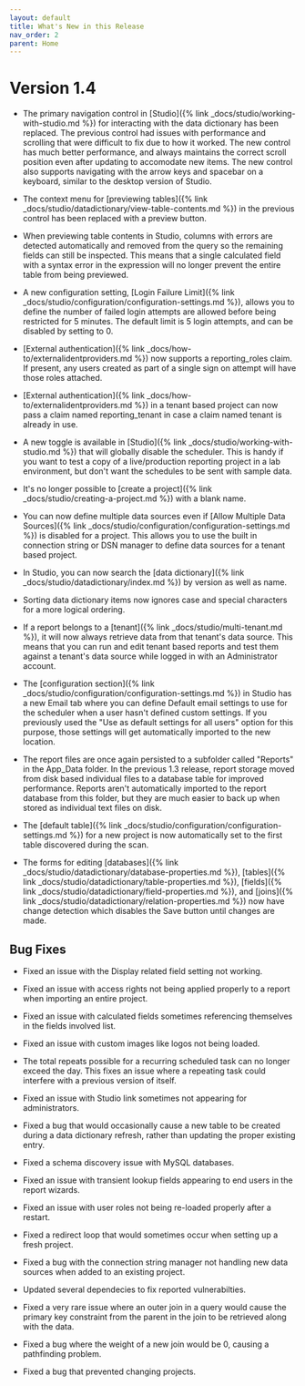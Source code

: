 ```yaml
---
layout: default
title: What's New in this Release
nav_order: 2
parent: Home
---
```


# Version 1.4

* The primary navigation control in [Studio]({% link _docs/studio/working-with-studio.md %}) for interacting with the data dictionary has been replaced. The previous control had issues with performance and scrolling that were difficult to fix due to how it worked. The new control has much better performance, and always maintains the correct scroll position even after updating to accomodate new items. The new control also supports navigating with the arrow keys and spacebar on a keyboard, similar to the desktop version of Studio. 

* The context menu for [previewing tables]({% link _docs/studio/datadictionary/view-table-contents.md %}) in the previous control has been replaced with a preview button. 

* When previewing table contents in Studio, columns with errors are detected automatically and removed from the query so the remaining fields can still be inspected. This means that a single calculated field with a syntax error in the expression will no longer prevent the entire table from being previewed. 

* A new configuration setting, [Login Failure Limit]({% link _docs/studio/configuration/configuration-settings.md %}), allows you to define the number of failed login attempts are allowed before being restricted for 5 minutes. The default limit is 5 login attempts, and can be disabled by setting to 0. 

* [External authentication]({% link _docs/how-to/externalidentproviders.md %}) now supports a reporting_roles claim. If present, any users created as part of a single sign on attempt will have those roles attached.

* [External authentication]({% link _docs/how-to/externalidentproviders.md %}) in a tenant based project can now pass a claim named reporting_tenant in case a claim named tenant is already in use.

* A new toggle is available in [Studio]({% link _docs/studio/working-with-studio.md %}) that will globally disable the scheduler. This is handy if you want to test a copy of a live/production reporting project in a lab environment, but don't want the schedules to be sent with sample data. 

* It's no longer possible to [create a project]({% link _docs/studio/creating-a-project.md %}) with a blank name.

* You can now define multiple data sources even if [Allow Multiple Data Sources]({% link _docs/studio/configuration/configuration-settings.md %}) is disabled for a project. This allows you to use the built in connection string or DSN manager to define data sources for a tenant based project. 

* In Studio, you can now search the [data dictionary]({% link _docs/studio/datadictionary/index.md %}) by version as well as name.

* Sorting data dictionary items now ignores case and special characters for a more logical ordering. 

* If a report belongs to a [tenant]({% link _docs/studio/multi-tenant.md %}), it will now always retrieve data from that tenant's data source. This means that you can run and edit tenant based reports and test them against a tenant's data source while logged in with an Administrator account. 

* The [configuration section]({% link _docs/studio/configuration/configuration-settings.md %}) in Studio has a new Email tab where you can define Default email settings to use for the scheduler when a user hasn't defined custom settings. If you previously used the "Use as default settings for all users" option for this purpose, those settings will get automatically imported to the new location.

* The report files are once again persisted to a subfolder called "Reports" in the App_Data folder. In the previous 1.3 release, report storage moved from disk based individual files to a database table for improved performance. Reports aren't automatically imported to the report database from this folder, but they are much easier to back up when stored as individual text files on disk. 

* The [default table]({% link _docs/studio/configuration/configuration-settings.md %}) for a new project is now automatically set to the first table discovered during the scan. 

* The forms for editing [databases]({% link _docs/studio/datadictionary/database-properties.md %}), [tables]({% link _docs/studio/datadictionary/table-properties.md %}), [fields]({% link _docs/studio/datadictionary/field-properties.md %}), and [joins]({% link _docs/studio/datadictionary/relation-properties.md %}) now have change detection which disables the Save button until changes are made. 

## Bug Fixes

* Fixed an issue with the Display related field setting not working.

* Fixed an issue with access rights not being applied properly to a report when importing an entire project.

* Fixed an issue with calculated fields sometimes referencing themselves in the fields involved list.

* Fixed an issue with custom images like logos not being loaded.

* The total repeats possible for a recurring scheduled task can no longer exceed the day. This fixes an issue where a repeating task could interfere with a previous version of itself.

* Fixed an issue with Studio link sometimes not appearing for administrators.

* Fixed a bug that would occasionally cause a new table to be created during a data dictionary refresh, rather than updating the proper existing entry.

* Fixed a schema discovery issue with MySQL databases.

* Fixed an issue with transient lookup fields appearing to end users in the report wizards.

* Fixed an issue with user roles not being re-loaded properly after a restart.

* Fixed a redirect loop that would sometimes occur when setting up a fresh project. 

* Fixed a bug with the connection string manager not handling new data sources when added to an existing project.

* Updated several dependecies to fix reported vulnerabilties. 

* Fixed a very rare issue where an outer join in a query would cause the primary key constraint from the parent in the join to be retrieved along with the data.

* Fixed a bug where the weight of a new join would be 0, causing a pathfinding problem.

* Fixed a bug that prevented changing projects. 